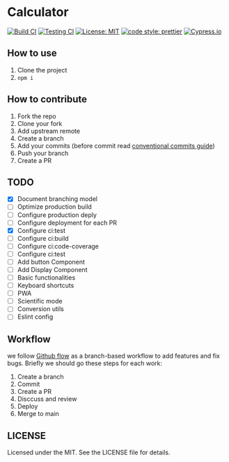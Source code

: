 # Calculator

[![Build CI](https://github.com/hojjatjokar/amazing-calculator/actions/workflows/build.yml/badge.svg)](https://github.com/hojjatjokar/amazing-calculator/actions/workflows/build.yml)
[![Testing CI](https://github.com/hojjatjokar/amazing-calculator/actions/workflows/testing.yml/badge.svg)](https://github.com/hojjatjokar/amazing-calculator/actions/workflows/testing.yml)
[![License: MIT](https://img.shields.io/badge/License-MIT-yellow.svg)](https://opensource.org/licenses/MIT)
[![code style: prettier](https://img.shields.io/badge/code_style-prettier-ff69b4.svg)](https://github.com/prettier/prettier)
[![Cypress.io](https://img.shields.io/badge/tested%20with-Cypress-04C38E.svg)](https://www.cypress.io/)

## How to use

1. Clone the project
2. `npm i`

## How to contribute

1. Fork the repo
2. Clone your fork
3. Add upstream remote
4. Create a branch
5. Add your commits (before commit read [conventional commits guide](https://www.conventionalcommits.org/en/v1.0.0/))
6. Push your branch
7. Create a PR

## TODO

- [x] Document branching model
- [ ] Optimize production build
- [ ] Configure production deply
- [ ] Configure deployment for each PR
- [x] Configure ci:test
- [ ] Configure ci:build
- [ ] Configure ci:code-coverage
- [ ] Configure ci:test
- [ ] Add button Component
- [ ] Add Display Component
- [ ] Basic functionalities
- [ ] Keyboard shortcuts
- [ ] PWA
- [ ] Scientific mode
- [ ] Conversion utils
- [ ] Eslint config

## Workflow

we follow [Github flow](https://guides.github.com/introduction/flow/) as a branch-based workflow to add features and fix bugs. Briefly we should go these steps for each work:

1. Create a branch
2. Commit
3. Create a PR
4. Disccuss and review
5. Deploy
6. Merge to main

## LICENSE

Licensed under the MIT. See the LICENSE file for details.
